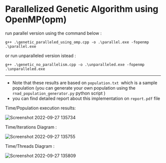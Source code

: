 # Parallelized Genetic Algorithm using OpenMP(opm) 
run parallel version using the command below :
```
g++ .\genetic_paralleled_using_omp.cpp -o .\parallel.exe -fopenmp
.\parallel.exe
```
or run unparalleled version istead :
```
g++ .\genetic_no_parallelism.cpp -o .\unparalleled.exe -fopenmp
.\unparalleled.exe
```
---
- Note that these results are based on ``population.txt ``which is a sample population (you can generate your own population using the ``rnad_population_generator.py`` python script )
- you can find detailed report about this implementation on  ``report.pdf`` file

Time/Population execution results: 

![Screenshot 2022-09-27 135734](https://user-images.githubusercontent.com/45815376/192565314-2eeb1b7f-26aa-49cc-bc62-90aa65cbefa3.png)

Time/Iterations Diagram : 

![Screenshot 2022-09-27 135755](https://user-images.githubusercontent.com/45815376/192565289-0581f6e3-580d-4f36-ac04-0f06e3426ca3.png)

Time/Threads Diagram : 

![Screenshot 2022-09-27 135809](https://user-images.githubusercontent.com/45815376/192565305-07990bd5-a8d5-446d-9539-689635fb42a3.png)
